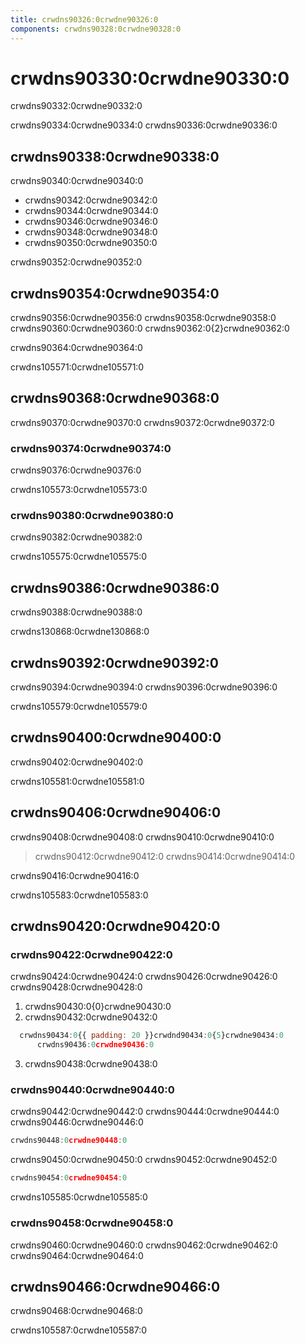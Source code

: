 ```yaml
---
title: crwdns90326:0crwdne90326:0
components: crwdns90328:0crwdne90328:0
---
```


# crwdns90330:0crwdne90330:0

<p class="description">crwdns90332:0crwdne90332:0</p>

crwdns90334:0crwdne90334:0 crwdns90336:0crwdne90336:0

## crwdns90338:0crwdne90338:0

crwdns90340:0crwdne90340:0

- crwdns90342:0crwdne90342:0
- crwdns90344:0crwdne90344:0
- crwdns90346:0crwdne90346:0
- crwdns90348:0crwdne90348:0
- crwdns90350:0crwdne90350:0

crwdns90352:0crwdne90352:0

## crwdns90354:0crwdne90354:0

crwdns90356:0crwdne90356:0 crwdns90358:0crwdne90358:0 crwdns90360:0crwdne90360:0 crwdns90362:0{2}crwdne90362:0

crwdns90364:0crwdne90364:0

crwdns105571:0crwdne105571:0

## crwdns90368:0crwdne90368:0

crwdns90370:0crwdne90370:0 crwdns90372:0crwdne90372:0

### crwdns90374:0crwdne90374:0

crwdns90376:0crwdne90376:0

crwdns105573:0crwdne105573:0

### crwdns90380:0crwdne90380:0

crwdns90382:0crwdne90382:0

crwdns105575:0crwdne105575:0

## crwdns90386:0crwdne90386:0

crwdns90388:0crwdne90388:0

crwdns130868:0crwdne130868:0

## crwdns90392:0crwdne90392:0

crwdns90394:0crwdne90394:0 crwdns90396:0crwdne90396:0

crwdns105579:0crwdne105579:0

## crwdns90400:0crwdne90400:0

crwdns90402:0crwdne90402:0

crwdns105581:0crwdne105581:0

## crwdns90406:0crwdne90406:0

crwdns90408:0crwdne90408:0 crwdns90410:0crwdne90410:0

> crwdns90412:0crwdne90412:0 crwdns90414:0crwdne90414:0

crwdns90416:0crwdne90416:0

crwdns105583:0crwdne105583:0

## crwdns90420:0crwdne90420:0

### crwdns90422:0crwdne90422:0

crwdns90424:0crwdne90424:0 crwdns90426:0crwdne90426:0 crwdns90428:0crwdne90428:0

1. crwdns90430:0{0}crwdne90430:0
2. crwdns90432:0crwdne90432:0

```jsx
  crwdns90434:0{{ padding: 20 }}crwdnd90434:0{5}crwdne90434:0
      crwdns90436:0crwdne90436:0
```

3. crwdns90438:0crwdne90438:0

### crwdns90440:0crwdne90440:0

crwdns90442:0crwdne90442:0 crwdns90444:0crwdne90444:0 crwdns90446:0crwdne90446:0

```jsx
crwdns90448:0crwdne90448:0
```

crwdns90450:0crwdne90450:0 crwdns90452:0crwdne90452:0

```jsx
crwdns90454:0crwdne90454:0
```

crwdns105585:0crwdne105585:0

### crwdns90458:0crwdne90458:0

crwdns90460:0crwdne90460:0 crwdns90462:0crwdne90462:0 crwdns90464:0crwdne90464:0

## crwdns90466:0crwdne90466:0

crwdns90468:0crwdne90468:0

crwdns105587:0crwdne105587:0